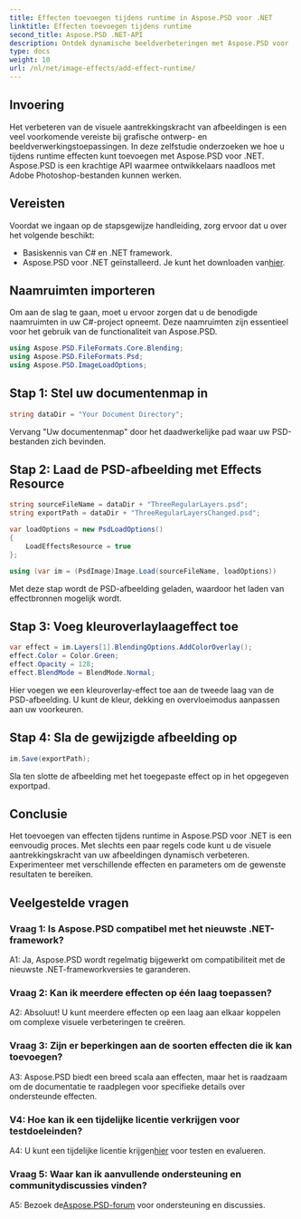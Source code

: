 ```yaml
---
title: Effecten toevoegen tijdens runtime in Aspose.PSD voor .NET
linktitle: Effecten toevoegen tijdens runtime
second_title: Aspose.PSD .NET-API
description: Ontdek dynamische beeldverbeteringen met Aspose.PSD voor .NET. Voeg eenvoudig effecten toe tijdens runtime.
type: docs
weight: 10
url: /nl/net/image-effects/add-effect-runtime/
---
```

## Invoering

Het verbeteren van de visuele aantrekkingskracht van afbeeldingen is een veel voorkomende vereiste bij grafische ontwerp- en beeldverwerkingstoepassingen. In deze zelfstudie onderzoeken we hoe u tijdens runtime effecten kunt toevoegen met Aspose.PSD voor .NET. Aspose.PSD is een krachtige API waarmee ontwikkelaars naadloos met Adobe Photoshop-bestanden kunnen werken. 

## Vereisten

Voordat we ingaan op de stapsgewijze handleiding, zorg ervoor dat u over het volgende beschikt:

- Basiskennis van C# en .NET framework.
-  Aspose.PSD voor .NET geïnstalleerd. Je kunt het downloaden van[hier](https://releases.aspose.com/psd/net/).

## Naamruimten importeren

Om aan de slag te gaan, moet u ervoor zorgen dat u de benodigde naamruimten in uw C#-project opneemt. Deze naamruimten zijn essentieel voor het gebruik van de functionaliteit van Aspose.PSD.

```csharp
using Aspose.PSD.FileFormats.Core.Blending;
using Aspose.PSD.FileFormats.Psd;
using Aspose.PSD.ImageLoadOptions;
```

## Stap 1: Stel uw documentenmap in

```csharp
string dataDir = "Your Document Directory";
```

Vervang "Uw documentenmap" door het daadwerkelijke pad waar uw PSD-bestanden zich bevinden.

## Stap 2: Laad de PSD-afbeelding met Effects Resource

```csharp
string sourceFileName = dataDir + "ThreeRegularLayers.psd";
string exportPath = dataDir + "ThreeRegularLayersChanged.psd";

var loadOptions = new PsdLoadOptions()
{
    LoadEffectsResource = true
};

using (var im = (PsdImage)Image.Load(sourceFileName, loadOptions))
```

Met deze stap wordt de PSD-afbeelding geladen, waardoor het laden van effectbronnen mogelijk wordt.

## Stap 3: Voeg kleuroverlaylaageffect toe

```csharp
var effect = im.Layers[1].BlendingOptions.AddColorOverlay();
effect.Color = Color.Green;
effect.Opacity = 128;
effect.BlendMode = BlendMode.Normal;
```

Hier voegen we een kleuroverlay-effect toe aan de tweede laag van de PSD-afbeelding. U kunt de kleur, dekking en overvloeimodus aanpassen aan uw voorkeuren.

## Stap 4: Sla de gewijzigde afbeelding op

```csharp
im.Save(exportPath);
```

Sla ten slotte de afbeelding met het toegepaste effect op in het opgegeven exportpad.

## Conclusie

Het toevoegen van effecten tijdens runtime in Aspose.PSD voor .NET is een eenvoudig proces. Met slechts een paar regels code kunt u de visuele aantrekkingskracht van uw afbeeldingen dynamisch verbeteren. Experimenteer met verschillende effecten en parameters om de gewenste resultaten te bereiken.

## Veelgestelde vragen

### Vraag 1: Is Aspose.PSD compatibel met het nieuwste .NET-framework?

A1: Ja, Aspose.PSD wordt regelmatig bijgewerkt om compatibiliteit met de nieuwste .NET-frameworkversies te garanderen.

### Vraag 2: Kan ik meerdere effecten op één laag toepassen?

A2: Absoluut! U kunt meerdere effecten op een laag aan elkaar koppelen om complexe visuele verbeteringen te creëren.

### Vraag 3: Zijn er beperkingen aan de soorten effecten die ik kan toevoegen?

A3: Aspose.PSD biedt een breed scala aan effecten, maar het is raadzaam om de documentatie te raadplegen voor specifieke details over ondersteunde effecten.

### V4: Hoe kan ik een tijdelijke licentie verkrijgen voor testdoeleinden?

 A4: U kunt een tijdelijke licentie krijgen[hier](https://purchase.aspose.com/temporary-license/) voor testen en evalueren.

### Vraag 5: Waar kan ik aanvullende ondersteuning en communitydiscussies vinden?

 A5: Bezoek de[Aspose.PSD-forum](https://forum.aspose.com/c/psd/34) voor ondersteuning en discussies.